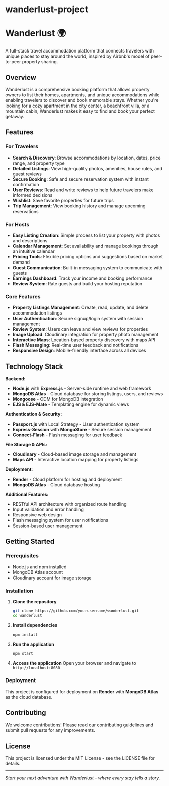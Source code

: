 # wanderlust-project

# Wanderlust 🌍

A full-stack travel accommodation platform that connects travelers with unique places to stay around the world, inspired by Airbnb's model of peer-to-peer property sharing.

## Overview

Wanderlust is a comprehensive booking platform that allows property owners to list their homes, apartments, and unique accommodations while enabling travelers to discover and book memorable stays. Whether you're looking for a cozy apartment in the city center, a beachfront villa, or a mountain cabin, Wanderlust makes it easy to find and book your perfect getaway.

## Features

### For Travelers
- **Search & Discovery**: Browse accommodations by location, dates, price range, and property type
- **Detailed Listings**: View high-quality photos, amenities, house rules, and guest reviews
- **Secure Booking**: Safe and secure reservation system with instant confirmation
- **User Reviews**: Read and write reviews to help future travelers make informed decisions
- **Wishlist**: Save favorite properties for future trips
- **Trip Management**: View booking history and manage upcoming reservations

### For Hosts
- **Easy Listing Creation**: Simple process to list your property with photos and descriptions
- **Calendar Management**: Set availability and manage bookings through an intuitive calendar
- **Pricing Tools**: Flexible pricing options and suggestions based on market demand
- **Guest Communication**: Built-in messaging system to communicate with guests
- **Earnings Dashboard**: Track your income and booking performance
- **Review System**: Rate guests and build your hosting reputation

### Core Features
- **Property Listings Management**: Create, read, update, and delete accommodation listings
- **User Authentication**: Secure signup/login system with session management
- **Review System**: Users can leave and view reviews for properties
- **Image Upload**: Cloudinary integration for property photo management
- **Interactive Maps**: Location-based property discovery with maps API
- **Flash Messaging**: Real-time user feedback and notifications
- **Responsive Design**: Mobile-friendly interface across all devices

## Technology Stack

**Backend:**
- **Node.js** with **Express.js** - Server-side runtime and web framework
- **MongoDB Atlas** - Cloud database for storing listings, users, and reviews
- **Mongoose** - ODM for MongoDB integration
- **EJS & EJS-Mate** - Templating engine for dynamic views

**Authentication & Security:**
- **Passport.js** with Local Strategy - User authentication system
- **Express-Session** with **MongoStore** - Secure session management
- **Connect-Flash** - Flash messaging for user feedback

**File Storage & APIs:**
- **Cloudinary** - Cloud-based image storage and management
- **Maps API** - Interactive location mapping for property listings

**Deployment:**
- **Render** - Cloud platform for hosting and deployment
- **MongoDB Atlas** - Cloud database hosting

**Additional Features:**
- RESTful API architecture with organized route handling
- Input validation and error handling
- Responsive web design
- Flash messaging system for user notifications
- Session-based user management

## Getting Started

### Prerequisites
- Node.js and npm installed
- MongoDB Atlas account
- Cloudinary account for image storage

### Installation

1. **Clone the repository**
   ```bash
   git clone https://github.com/yourusername/wanderlust.git
   cd wanderlust
   ```

2. **Install dependencies**
   ```bash
   npm install
   ```

3. **Run the application**
   ```bash
   npm start
   ```

4. **Access the application**
   Open your browser and navigate to `http://localhost:8080`

### Deployment
This project is configured for deployment on **Render** with **MongoDB Atlas** as the cloud database.

## Contributing

We welcome contributions! Please read our contributing guidelines and submit pull requests for any improvements.

## License

This project is licensed under the MIT License - see the LICENSE file for details.

---

*Start your next adventure with Wanderlust - where every stay tells a story.*